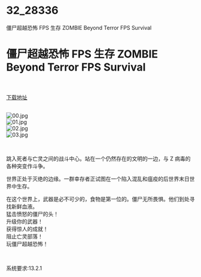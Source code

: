 # 32_28336
僵尸超越恐怖 FPS 生存 ZOMBIE Beyond Terror FPS Survival
# 僵尸超越恐怖 FPS 生存 ZOMBIE Beyond Terror FPS Survival
 <br/></br>
[下载地址](https://www.switch520.cc/article/28336 "下载地址")
<br/></br>

<p><img title="00.jpg" src="https://www.switch520.cc/muke_img/2022_03_17_080c6d5379d3a.jpg" alt="00.jpg"><br>
<img title="01.jpg" src="https://www.switch520.cc/muke_img/2022_03_17_139d6ae7fd921.jpg" alt="01.jpg"><br>
<img title="02.jpg" src="https://www.switch520.cc/muke_img/2022_03_17_64fbbbe2b28ad.jpg" alt="02.jpg"><br>
<img title="03.jpg" src="https://www.switch520.cc/muke_img/2022_03_17_81e9ef7758bb3.jpg" alt="03.jpg"></p>
<p>&nbsp;</p>
<p>跳入死者与亡灵之间的战斗中心。站在一个仍然存在的文明的一边，与 Z 病毒的各种突变作斗争。</p>
<p>世界正处于灭绝的边缘。一群幸存者正试图在一个陷入混乱和瘟疫的后世界末日世界中生存。</p>
<p>在这个世界上，武器是必不可少的，食物是第一位的。僵尸无所畏惧。他们到处寻找新鲜血液。<br>
猛击愤怒的僵尸的头！<br>
升级你的武器！<br>
获得惊人的成就！<br>
阻止亡灵部落！<br>
玩僵尸超越恐怖！</p>
<p>&nbsp;</p>
<p>系统要求:13.2.1</p>



